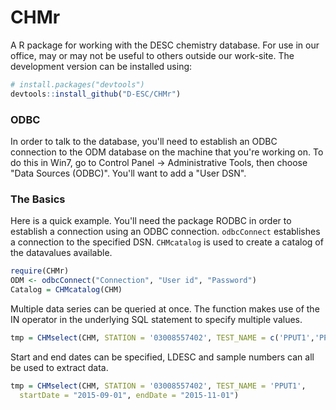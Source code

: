 # CHMr
A R package for working with the DESC chemistry database. For use in our office, may or may not be useful to others outside our work-site. The development version can be installed using:

```R
# install.packages("devtools")
devtools::install_github("D-ESC/CHMr")
```
### ODBC
In order to talk to the database, you'll need to establish an ODBC connection to the ODM database on the machine that you're working on. To do this in Win7, go to Control Panel -> Administrative Tools, then choose "Data Sources (ODBC)". You'll want to add a "User DSN".

### The Basics
Here is a quick example. You'll need the package RODBC in order to establish a connection using an ODBC connection. `odbcConnect` establishes a connection to the specified DSN. `CHMcatalog` is used to create a catalog of the datavalues available.

```R
require(CHMr)
ODM <- odbcConnect("Connection", "User id", "Password")
Catalog = CHMcatalog(CHM)
```

Multiple data series can be queried at once. The function makes use of the IN
operator in the underlying SQL statement to specify multiple values. 

```R
tmp = CHMselect(CHM, STATION = '03008557402', TEST_NAME = c('PPUT1','PPUT2'))
```

Start and end dates can be specified, LDESC and sample numbers can all be used
to extract data.

```R
tmp = CHMselect(CHM, STATION = '03008557402', TEST_NAME = 'PPUT1',
  startDate = "2015-09-01", endDate = "2015-11-01")
```
